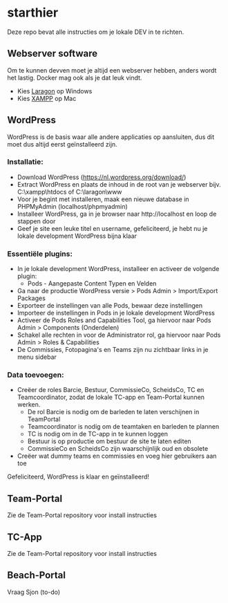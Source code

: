 # starthier
Deze repo bevat alle instructies om je lokale DEV in te richten. 

## Webserver software
Om te kunnen devven moet je altijd een webserver hebben, anders wordt het lastig. Docker mag ook als je dat leuk vindt. 
- Kies [Laragon](https://laragon.org/index.html) op Windows
- Kies [XAMPP](https://sourceforge.net/projects/xampp/files/XAMPP%20Mac%20OS%20X/) op Mac

## WordPress 
WordPress is de basis waar alle andere applicaties op aansluiten, dus dit moet dus altijd eerst geïnstalleerd zijn. 

### Installatie: 

- Download WordPress (https://nl.wordpress.org/download/)
- Extract WordPress en plaats de inhoud in de root van je webserver bijv. C:\xampp\htdocs of C:\laragon\www
- Voor je begint met installeren, maak een nieuwe database in PHPMyAdmin (localhost/phpmyadmin)
- Installeer WordPress, ga in je browser naar http://localhost en loop de stappen door
- Geef je site een leuke titel en username, gefeliciteerd, je hebt nu je lokale development WordPress bijna klaar

### Essentiële plugins:

- In je lokale development WordPress, installeer en activeer de volgende plugin: 
	- Pods - Aangepaste Content Typen en Velden
- Ga naar de productie WordPress versie > Pods Admin > Import/Export Packages
- Exporteer de instellingen van alle Pods, bewaar deze instellingen
- Importeer de instellingen in Pods in je lokale development WordPress
- Activeer de Pods Roles and Capabilities Tool, ga hiervoor naar Pods Admin > Components (Onderdelen) 
- Schakel alle rechten in voor de Administrator rol, ga hiervoor naar Pods Admin > Roles & Capabilities
- De Commissies, Fotopagina's en Teams zijn nu zichtbaar links in je menu sidebar

### Data toevoegen: 
- Creëer de roles Barcie, Bestuur, CommissieCo, ScheidsCo, TC en Teamcoordinator, zodat de lokale TC-app en Team-Portal kunnen werken.
	- De rol Barcie is nodig om de barleden te laten verschijnen in TeamPortal
	- Teamcoordinator is nodig om de teamtaken en barleden te plannen
	- TC is nodig om in de TC-app in te kunnen loggen	
	- Bestuur is op productie om bestuur de site te laten editen
	- CommissieCo en ScheidsCo zijn waarschijnlijk oud en obsolete 
- Creëer wat dummy teams en commissies en voeg hier gebruikers aan toe

Gefeliciteerd, WordPress is klaar en geïnstalleerd! 

## Team-Portal
Zie de Team-Portal repository voor install instructies

## TC-App
Zie de Team-Portal repository voor install instructies

## Beach-Portal
Vraag Sjon (to-do)
